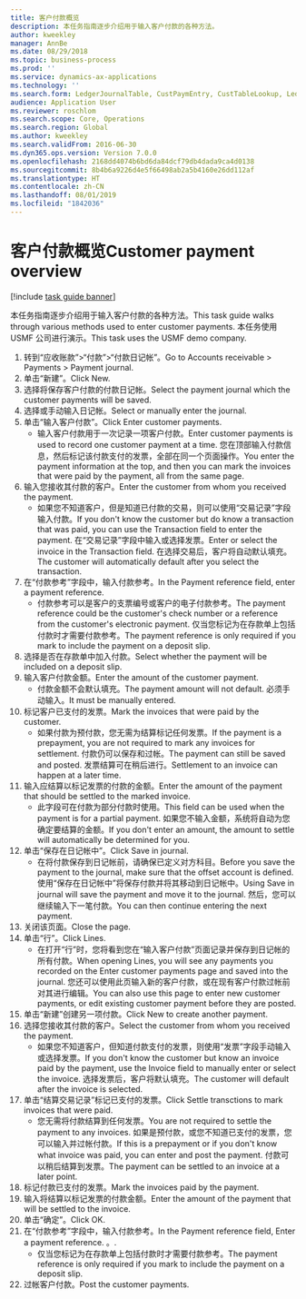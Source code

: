 ```yaml
---
title: 客户付款概览
description: 本任务指南逐步介绍用于输入客户付款的各种方法。
author: kweekley
manager: AnnBe
ms.date: 08/29/2018
ms.topic: business-process
ms.prod: ''
ms.service: dynamics-ax-applications
ms.technology: ''
ms.search.form: LedgerJournalTable, CustPaymEntry, CustTableLookup, LedgerJournalTransCustPaym, CustOpenTrans, BankAccountTableLookUp
audience: Application User
ms.reviewer: roschlom
ms.search.scope: Core, Operations
ms.search.region: Global
ms.author: kweekley
ms.search.validFrom: 2016-06-30
ms.dyn365.ops.version: Version 7.0.0
ms.openlocfilehash: 2168dd4074b6bd6da84dcf79db4dada9ca4d0138
ms.sourcegitcommit: 8b4b6a9226d4e5f66498ab2a5b4160e26dd112af
ms.translationtype: HT
ms.contentlocale: zh-CN
ms.lasthandoff: 08/01/2019
ms.locfileid: "1842036"
---
```

# <a name="customer-payment-overview"></a><span data-ttu-id="6adbf-103">客户付款概览</span><span class="sxs-lookup"><span data-stu-id="6adbf-103">Customer payment overview</span></span>

[!include [task guide banner](../../includes/task-guide-banner.md)]

<span data-ttu-id="6adbf-104">本任务指南逐步介绍用于输入客户付款的各种方法。</span><span class="sxs-lookup"><span data-stu-id="6adbf-104">This task guide walks through various methods used to enter customer payments.</span></span> <span data-ttu-id="6adbf-105">本任务使用 USMF 公司进行演示。</span><span class="sxs-lookup"><span data-stu-id="6adbf-105">This task uses the USMF demo company.</span></span>

1. <span data-ttu-id="6adbf-106">转到“应收账款”>“付款”>“付款日记帐”。</span><span class="sxs-lookup"><span data-stu-id="6adbf-106">Go to Accounts receivable > Payments > Payment journal.</span></span>
2. <span data-ttu-id="6adbf-107">单击“新建”。</span><span class="sxs-lookup"><span data-stu-id="6adbf-107">Click New.</span></span>
3. <span data-ttu-id="6adbf-108">选择将保存客户付款的付款日记帐。</span><span class="sxs-lookup"><span data-stu-id="6adbf-108">Select the payment journal which the customer payments will be saved.</span></span>
4. <span data-ttu-id="6adbf-109">选择或手动输入日记帐。</span><span class="sxs-lookup"><span data-stu-id="6adbf-109">Select or manually enter the journal.</span></span>
5. <span data-ttu-id="6adbf-110">单击“输入客户付款”。</span><span class="sxs-lookup"><span data-stu-id="6adbf-110">Click Enter customer payments.</span></span>
    * <span data-ttu-id="6adbf-111">输入客户付款用于一次记录一项客户付款。</span><span class="sxs-lookup"><span data-stu-id="6adbf-111">Enter customer payments is used to record one customer payment at a time.</span></span> <span data-ttu-id="6adbf-112">您在顶部输入付款信息，然后标记该付款支付的发票，全部在同一个页面操作。</span><span class="sxs-lookup"><span data-stu-id="6adbf-112">You enter the payment information at the top, and then you can mark the invoices that were paid by the payment, all from the same page.</span></span>  
6. <span data-ttu-id="6adbf-113">输入您接收其付款的客户。</span><span class="sxs-lookup"><span data-stu-id="6adbf-113">Enter the customer from whom you received the payment.</span></span>
    * <span data-ttu-id="6adbf-114">如果您不知道客户，但是知道已付款的交易，则可以使用“交易记录”字段输入付款。</span><span class="sxs-lookup"><span data-stu-id="6adbf-114">If you don't know the customer but do know a transaction that was paid, you can use the Transaction field to enter the payment.</span></span> <span data-ttu-id="6adbf-115">在“交易记录”字段中输入或选择发票。</span><span class="sxs-lookup"><span data-stu-id="6adbf-115">Enter or select the invoice in the Transaction field.</span></span> <span data-ttu-id="6adbf-116">在选择交易后，客户将自动默认填充。</span><span class="sxs-lookup"><span data-stu-id="6adbf-116">The customer will automatically default after you select the transaction.</span></span>  
7. <span data-ttu-id="6adbf-117">在“付款参考”字段中，输入付款参考。</span><span class="sxs-lookup"><span data-stu-id="6adbf-117">In the Payment reference field, enter a payment reference.</span></span>
    * <span data-ttu-id="6adbf-118">付款参考可以是客户的支票编号或客户的电子付款参考。</span><span class="sxs-lookup"><span data-stu-id="6adbf-118">The payment reference could be the customer's check number or a reference from the customer's electronic payment.</span></span> <span data-ttu-id="6adbf-119">仅当您标记为在存款单上包括付款时才需要付款参考。</span><span class="sxs-lookup"><span data-stu-id="6adbf-119">The payment reference is only required if you mark to include the payment on a deposit slip.</span></span>  
8. <span data-ttu-id="6adbf-120">选择是否在存款单中加入付款。</span><span class="sxs-lookup"><span data-stu-id="6adbf-120">Select whether the payment will be included on a deposit slip.</span></span> 
9. <span data-ttu-id="6adbf-121">输入客户付款金额。</span><span class="sxs-lookup"><span data-stu-id="6adbf-121">Enter the amount of the customer payment.</span></span>
    * <span data-ttu-id="6adbf-122">付款金额不会默认填充。</span><span class="sxs-lookup"><span data-stu-id="6adbf-122">The payment amount will not default.</span></span> <span data-ttu-id="6adbf-123">必须手动输入。</span><span class="sxs-lookup"><span data-stu-id="6adbf-123">It must be manually entered.</span></span>  
10. <span data-ttu-id="6adbf-124">标记客户已支付的发票。</span><span class="sxs-lookup"><span data-stu-id="6adbf-124">Mark the invoices that were paid by the customer.</span></span>
    * <span data-ttu-id="6adbf-125">如果付款为预付款，您无需为结算标记任何发票。</span><span class="sxs-lookup"><span data-stu-id="6adbf-125">If the payment is a prepayment, you are not required to mark any invoices for settlement.</span></span> <span data-ttu-id="6adbf-126">付款仍可以保存和过帐。</span><span class="sxs-lookup"><span data-stu-id="6adbf-126">The payment can still be saved and posted.</span></span> <span data-ttu-id="6adbf-127">发票结算可在稍后进行。</span><span class="sxs-lookup"><span data-stu-id="6adbf-127">Settlement to an invoice can happen at a later time.</span></span>  
11. <span data-ttu-id="6adbf-128">输入应结算以标记发票的付款的金额。</span><span class="sxs-lookup"><span data-stu-id="6adbf-128">Enter the amount of the payment that should be settled to the marked invoice.</span></span> 
    * <span data-ttu-id="6adbf-129">此字段可在付款为部分付款时使用。</span><span class="sxs-lookup"><span data-stu-id="6adbf-129">This field can be used when the payment is for a partial payment.</span></span> <span data-ttu-id="6adbf-130">如果您不输入金额，系统将自动为您确定要结算的金额。</span><span class="sxs-lookup"><span data-stu-id="6adbf-130">If you don't enter an amount, the amount to settle will automatically be determined for you.</span></span>  
12. <span data-ttu-id="6adbf-131">单击“保存在日记帐中”。</span><span class="sxs-lookup"><span data-stu-id="6adbf-131">Click Save in journal.</span></span>
    * <span data-ttu-id="6adbf-132">在将付款保存到日记帐前，请确保已定义对方科目。</span><span class="sxs-lookup"><span data-stu-id="6adbf-132">Before you save the payment to the journal, make sure that the offset account is defined.</span></span> <span data-ttu-id="6adbf-133">使用“保存在日记帐中”将保存付款并将其移动到日记帐中。</span><span class="sxs-lookup"><span data-stu-id="6adbf-133">Using Save in journal will save the payment and move it to the journal.</span></span> <span data-ttu-id="6adbf-134">然后，您可以继续输入下一笔付款。</span><span class="sxs-lookup"><span data-stu-id="6adbf-134">You can then continue entering the next payment.</span></span>  
13. <span data-ttu-id="6adbf-135">关闭该页面。</span><span class="sxs-lookup"><span data-stu-id="6adbf-135">Close the page.</span></span>
14. <span data-ttu-id="6adbf-136">单击“行”。</span><span class="sxs-lookup"><span data-stu-id="6adbf-136">Click Lines.</span></span>
    * <span data-ttu-id="6adbf-137">在打开“行”时，您将看到您在“输入客户付款”页面记录并保存到日记帐的所有付款。</span><span class="sxs-lookup"><span data-stu-id="6adbf-137">When opening Lines, you will see any payments you recorded on the Enter customer payments page and saved into the journal.</span></span> <span data-ttu-id="6adbf-138">您还可以使用此页输入新的客户付款，或在现有客户付款过帐前对其进行编辑。</span><span class="sxs-lookup"><span data-stu-id="6adbf-138">You can also use this page to enter new customer payments, or edit existing customer payment before they are posted.</span></span>  
15. <span data-ttu-id="6adbf-139">单击“新建”创建另一项付款。</span><span class="sxs-lookup"><span data-stu-id="6adbf-139">Click New to create another payment.</span></span> 
16. <span data-ttu-id="6adbf-140">选择您接收其付款的客户。</span><span class="sxs-lookup"><span data-stu-id="6adbf-140">Select the customer from whom you received the payment.</span></span>
    * <span data-ttu-id="6adbf-141">如果您不知道客户，但知道付款支付的发票，则使用“发票”字段手动输入或选择发票。</span><span class="sxs-lookup"><span data-stu-id="6adbf-141">If you don't know the customer but know an invoice paid by the payment, use the Invoice field to manually enter or select the invoice.</span></span> <span data-ttu-id="6adbf-142">选择发票后，客户将默认填充。</span><span class="sxs-lookup"><span data-stu-id="6adbf-142">The customer will default after the invoice is selected.</span></span>  
17. <span data-ttu-id="6adbf-143">单击“结算交易记录”标记已支付的发票。</span><span class="sxs-lookup"><span data-stu-id="6adbf-143">Click Settle transctions to mark invoices that were paid.</span></span>
    * <span data-ttu-id="6adbf-144">您无需将付款结算到任何发票。</span><span class="sxs-lookup"><span data-stu-id="6adbf-144">You are not required to settle the payment to any invoices.</span></span> <span data-ttu-id="6adbf-145">如果是预付款，或您不知道已支付的发票，您可以输入并过帐付款。</span><span class="sxs-lookup"><span data-stu-id="6adbf-145">If this is a prepayment or if you don't know what invoice was paid, you can enter and post the payment.</span></span> <span data-ttu-id="6adbf-146">付款可以稍后结算到发票。</span><span class="sxs-lookup"><span data-stu-id="6adbf-146">The payment can be settled to an invoice at a later point.</span></span>  
18. <span data-ttu-id="6adbf-147">标记付款已支付的发票。</span><span class="sxs-lookup"><span data-stu-id="6adbf-147">Mark the invoices paid by the payment.</span></span> 
19. <span data-ttu-id="6adbf-148">输入将结算以标记发票的付款金额。</span><span class="sxs-lookup"><span data-stu-id="6adbf-148">Enter the amount of the payment that will be settled to the invoice.</span></span>
20. <span data-ttu-id="6adbf-149">单击“确定”。</span><span class="sxs-lookup"><span data-stu-id="6adbf-149">Click OK.</span></span>
21. <span data-ttu-id="6adbf-150">在“付款参考”字段中，输入付款参考。</span><span class="sxs-lookup"><span data-stu-id="6adbf-150">In the Payment reference field, Enter a payment reference.</span></span> <span data-ttu-id="6adbf-151">。</span><span class="sxs-lookup"><span data-stu-id="6adbf-151">.</span></span>
    * <span data-ttu-id="6adbf-152">仅当您标记为在存款单上包括付款时才需要付款参考。</span><span class="sxs-lookup"><span data-stu-id="6adbf-152">The payment reference is only required if you mark to include the payment on a deposit slip.</span></span>  
22. <span data-ttu-id="6adbf-153">过帐客户付款。</span><span class="sxs-lookup"><span data-stu-id="6adbf-153">Post the customer payments.</span></span> 

